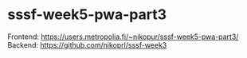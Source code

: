 # sssf-week5-pwa-part3
Frontend: https://users.metropolia.fi/~nikopur/sssf-week5-pwa-part3/<br>
Backend: https://github.com/nikoprl/sssf-week3
